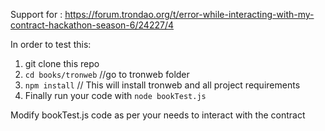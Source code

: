 Support for : https://forum.trondao.org/t/error-while-interacting-with-my-contract-hackathon-season-6/24227/4

In order to test this:

1. git clone this repo
2. `cd books/tronweb` //go to tronweb folder
3. `npm install` // This will install tronweb and all project requirements
4. Finally run your code with `node bookTest.js`

Modify bookTest.js  code as per your needs to interact with the contract
